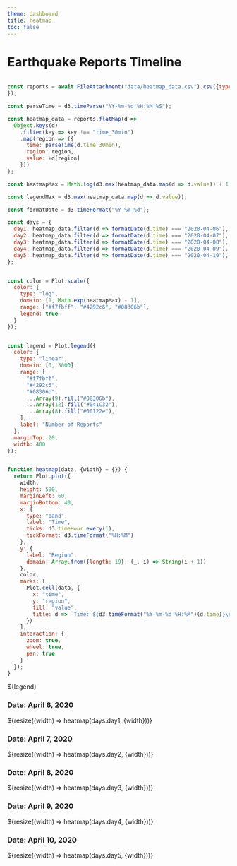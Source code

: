 ```yaml
---
theme: dashboard
title: heatmap
toc: false
---
```


# Earthquake Reports Timeline

```js

const reports = await FileAttachment("data/heatmap_data.csv").csv({typed: true,
});

const parseTime = d3.timeParse("%Y-%m-%d %H:%M:%S");

const heatmap_data = reports.flatMap(d =>
  Object.keys(d)
    .filter(key => key !== "time_30min")
    .map(region => ({
      time: parseTime(d.time_30min),
      region: region,
      value: +d[region]
    }))
);

const heatmapMax = Math.log(d3.max(heatmap_data.map(d => d.value)) + 1);

const legendMax = d3.max(heatmap_data.map(d => d.value)); 

const formatDate = d3.timeFormat("%Y-%m-%d");

const days = {
  day1: heatmap_data.filter(d => formatDate(d.time) === "2020-04-06"),
  day2: heatmap_data.filter(d => formatDate(d.time) === "2020-04-07"),
  day3: heatmap_data.filter(d => formatDate(d.time) === "2020-04-08"),
  day4: heatmap_data.filter(d => formatDate(d.time) === "2020-04-09"),
  day5: heatmap_data.filter(d => formatDate(d.time) === "2020-04-10"),
};

```

```js

const color = Plot.scale({
  color: {
    type: "log", 
    domain: [1, Math.exp(heatmapMax) - 1], 
    range: ["#f7fbff", "#4292c6", "#08306b"], 
    legend: true
  }
});

```

```js

const legend = Plot.legend({
  color: {
    type: "linear",
    domain: [0, 5000],
    range: [
      "#f7fbff",
      "#4292c6",
      "#08306b",
      ...Array(9).fill("#08306b"),
      ...Array(12).fill("#041C32"),
      ...Array(8).fill("#00122e"), 
    ],
    label: "Number of Reports"
  },
  marginTop: 20,
  width: 400
});


function heatmap(data, {width} = {}) {
  return Plot.plot({
    width,
    height: 500,
    marginLeft: 60,
    marginBottom: 40,
    x: {
      type: "band",
      label: "Time",
      ticks: d3.timeHour.every(1), 
      tickFormat: d3.timeFormat("%H:%M") 
    },
    y: {
      label: "Region",
      domain: Array.from({length: 19}, (_, i) => String(i + 1)) 
    },
    color,
    marks: [
      Plot.cell(data, {
        x: "time",
        y: "region",
        fill: "value",
        title: d => `Time: ${d3.timeFormat("%Y-%m-%d %H:%M")(d.time)}\nRegion: ${d.region}\nReports: ${d.value}`
      })
    ],
    interaction: {
      zoom: true,
      wheel: true,
      pan: true
    }
  });
}


```
<div>
  ${legend}
</div>

<div class="grid grid-cols-1">
  <div class="card">
    <h3>Date: April 6, 2020</h3>
    ${resize((width) => heatmap(days.day1, {width}))}
  </div>
    <div class="card">
    <h3>Date: April 7, 2020</h3>
    ${resize((width) => heatmap(days.day2, {width}))}
  </div>
    <div class="card">
    <h3>Date: April 8, 2020</h3>
    ${resize((width) => heatmap(days.day3, {width}))}
  </div>
    <div class="card">
    <h3>Date: April 9, 2020</h3>
    ${resize((width) => heatmap(days.day4, {width}))}
  </div>
    <div class="card">
    <h3>Date: April 10, 2020</h3>
    ${resize((width) => heatmap(days.day5, {width}))}
  </div>
</div>

